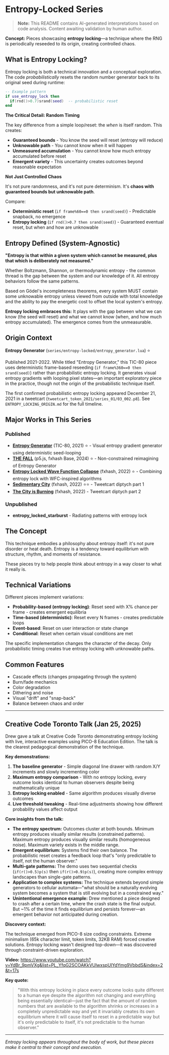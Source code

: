 # Entropy-Locked Series

> **Note:** This README contains AI-generated interpretations based on code analysis. Content awaiting validation by human author.

**Concept:** Pieces showcasing **entropy locking**—a technique where the RNG is periodically reseeded to its origin, creating controlled chaos.

## What is Entropy Locking?

Entropy locking is both a technical innovation and a conceptual exploration. The code *probabilistically* resets the random number generator back to its original seed during runtime:

```lua
-- Example pattern
if use_entropy_lock then
  if(rnd()>0.7)srand(seed)  -- probabilistic reset
end
```

**The Critical Detail: Random Timing**

The key difference from a simple loop/reset: the *when* is itself random. This creates:
- **Guaranteed bounds** - You know the seed will reset (entropy will reduce)
- **Unknowable path** - You cannot know when it will happen
- **Unmeasured accumulation** - You cannot know how much entropy accumulated before reset
- **Emergent variety** - This uncertainty creates outcomes beyond reasonable expectation

**Not Just Controlled Chaos**

It's not pure randomness, and it's not pure determinism. It's **chaos with guaranteed bounds but unknowable path**.

Compare:
- **Deterministic reset** (`if frame%60==0 then srand(seed)`) - Predictable snapback, no emergence
- **Entropy locking** (`if rnd()>0.7 then srand(seed)`) - Guaranteed eventual reset, but when and how are unknowable

## Entropy Defined (System-Agnostic)

**"Entropy is that within a given system which cannot be measured, plus that which is deliberately not measured."**

Whether Boltzmann, Shannon, or thermodynamic entropy - the common thread is the gap between the system and our knowledge of it. All entropy behaviors follow the same patterns.

Based on Gödel's incompleteness theorems, every system MUST contain some unknowable entropy unless viewed from outside with total knowledge and the ability to pay the energetic cost to offset the local system's entropy.

**Entropy locking embraces this:** It plays with the gap between what we can know (the seed will reset) and what we cannot know (when, and how much entropy accumulated). The emergence comes from the unmeasurable.

## Origin Context

**Entropy Generator** (`series/entropy-locked/entropy_generator.lua`) ⭐

Published 2021-2022. While titled "Entropy Generator," this TIC-80 piece uses deterministic frame-based reseeding (`if frame%360==0 then srand(seed)`) rather than probabilistic entropy locking. It generates visual entropy gradients with looping pixel states—an important exploratory piece in the practice, though not the origin of the probabilistic technique itself.

The first confirmed probabilistic entropy locking appeared December 21, 2021 in a tweetcart (`tweetcart_token_2021/series_01/03_002.p8`). See `ENTROPY_LOCKING_ORIGIN.md` for the full timeline.

## Major Works in This Series

### Published
- **[Entropy Generator](https://entropist.ca/works/entropy-generator.html)** (TIC-80, 2021) ⭐ - Visual entropy gradient generator using deterministic seed-looping
- **[THE FALL](https://entropist.ca/works/the-fall.html)** (p5.js, fxhash Base, 2024) ⭐ - Non-constrained reimagining of Entropy Generator
- **[Entropy Locked Wave Function Collapse](https://entropist.ca/works/entropy-locked-wfc.html)** (fxhash, 2022) ⭐ - Combining entropy lock with WFC-inspired algorithms
- **[Sedimentary City](https://entropist.ca/works/sedimentary-city.html)** (fxhash, 2022) ⭐⭐ - Tweetcart diptych part 1
- **[The City is Burning](https://entropist.ca/works/the-city-is-burning.html)** (fxhash, 2022) - Tweetcart diptych part 2

### Unpublished
- **entropy_locked_starburst** - Radiating patterns with entropy lock

## The Concept

This technique embodies a philosophy about entropy itself: it's not pure disorder or heat death. Entropy is a tendency toward equilibrium with structure, rhythm, and moments of resistance.

These pieces try to help people think about entropy in a way closer to what it really is.

## Technical Variations

Different pieces implement variations:
- **Probability-based (entropy locking)**: Reset seed with X% chance per frame - creates emergent equilibria
- **Time-based (deterministic)**: Reset every N frames - creates predictable loops
- **Event-based**: Reset on user interaction or state change
- **Conditional**: Reset when certain visual conditions are met

The specific implementation changes the character of the decay. Only probabilistic timing creates true entropy locking with unknowable paths.

## Common Features

- Cascade effects (changes propagating through the system)
- Burn/fade mechanics
- Color degradation
- Dithering and noise
- Visual "drift" and "snap-back"
- Balance between chaos and order

---

## Creative Code Toronto Talk (Jan 25, 2025)

Drew gave a talk at Creative Code Toronto demonstrating entropy locking with live, interactive examples using PICO-8 Education Edition. The talk is the clearest pedagogical demonstration of the technique.

**Key demonstrations:**

1. **The baseline generator** - Simple diagonal line drawer with random X/Y increments and slowly incrementing color
2. **Maximum entropy comparison** - With no entropy locking, every outcome looks identical to human observers despite being mathematically unique
3. **Entropy locking enabled** - Same algorithm produces visually diverse outcomes
4. **Live threshold tweaking** - Real-time adjustments showing how different probability values affect output

**Core insights from the talk:**

- **The entropy spectrum:** Outcomes cluster at both bounds. Minimum entropy produces visually similar results (constrained patterns). Maximum entropy produces visually similar results (homogeneous noise). Maximum variety exists in the middle range.
- **Emergent equilibrium:** Systems find their own balance. The probabilistic reset creates a feedback loop that's "only predictable to itself, not the human observer."
- **Multi-gate patterns:** The demo uses two sequential checks (`if(r()>0.5)p(s)` then `if(r()>0.9)p(s)`), creating more complex entropy landscapes than single-gate patterns.
- **Application to complex systems:** The technique extends beyond simple generators to cellular automata—"what should be a naturally evolving system becomes a system that is still evolving but in a constrained way."
- **Unintentional emergence example:** Drew mentioned a piece designed to crash after a certain time, where the crash state is the final output. But ~1% of the time it finds equilibrium and persists forever—an emergent behavior not anticipated during creation.

**Discovery context:**

The technique emerged from PICO-8 size coding constraints. Extreme minimalism (65k character limit, token limits, 32KB RAM) forced creative solutions. Entropy locking wasn't designed top-down—it was discovered through constraint-driven exploration.

**Video:** https://www.youtube.com/watch?v=YdBr_9pmVXg&list=PL_YfqG2SCOAKkVUlwxspUIYdYmg9VbbdS&index=2&t=17s

**Key quote:**
> "With this entropy locking in place every outcome looks quite different to a human eye despite the algorithm not changing and everything being essentially identical—just the fact that the amount of random numbers that are available to the algorithm shrinks or increases in a completely unpredictable way and yet it invariably creates its own equilibrium where it will cause itself to reset in a predictable way but it's only predictable to itself, it's not predictable to the human observer."

---

*Entropy locking appears throughout the body of work, but these pieces make it central to their concept and execution.*
